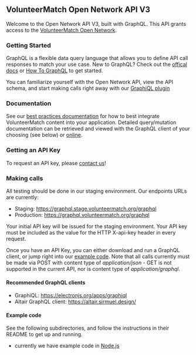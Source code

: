 ## VolunteerMatch Open Network API V3
Welcome to the Open Network API V3, built with GraphQL. This API grants access to the [VolunteerMatch Open Network](https://www.volunteermatch.org).

### Getting Started
GraphQL is a flexible data query language that allows you to define API call responses to match your use case. New to GraphQL? Check out the [offical docs](http://graphql.org) or [How To GraphQL](https://www.howtographql.com) to get started.

You can familiarize yourself with the Open Network API, view the API schema, and start making calls right away with our [GraphiQL plugin](https://www.stage.volunteermatch.org/s/graphiql)

### Documentation
See our [best practices documentation](https://impactonline.atlassian.net/wiki/spaces/VONA/pages/1573781549/Best+Practices+for+the+VolunteerMatch+Open+Network+Opportunities+API) for how to best integrate VolunteerMatch content into your application. Detailed query/mutation documentation can be retrieved and viewed with the GraphQL client of your choosing (see below) or [online](https://media.volunteermatch.org/federation/index.html).

### Getting an API Key
To request an API key, please [contact us](https://about.volunteermatch.org/#contact-us)!

### Making calls
All testing should be done in our staging environment. Our endpoints URLs are currently:
* Staging: https://graphql.stage.volunteermatch.org/graphql
* Production: https://graphql.volunteermatch.org/graphql

Your initial API key will be issued for the staging environment. Your API key must be included as the value for the HTTP X-api-key header in every request. 

Once you have an API Key, you can either download and run a GraphQL client, or jump right into our [example code](#example-code). Note that all calls currently must be made via POST with content type of *application/json* - GET is not supported in the current API, nor is content type of *application/graphql*.

#### Recommended GraphQL clients
* GraphiQL: https://electronjs.org/apps/graphiql
* Altair GraphQL client: https://altair.sirmuel.design/

#### Example code
See the following subdirectories, and follow the instructions in their README to get up and running.
* currently we have example code in [Node.js](https://github.com/volunteermatch/vm-contrib/edit/master/graphql/nodejs/)
